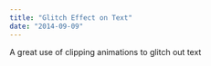 ```yaml
---
title: "Glitch Effect on Text"
date: "2014-09-09"
---
```


A great use of clipping animations to glitch out text
